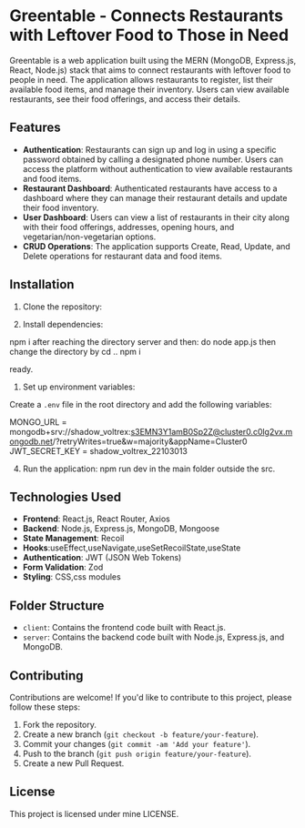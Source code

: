 
# Greentable - Connects Restaurants with Leftover Food to Those in Need

Greentable is a web application built using the MERN (MongoDB, Express.js, React, Node.js) stack that aims to connect restaurants with leftover food to people in need. The application allows restaurants to register, list their available food items, and manage their inventory. Users can view available restaurants, see their food offerings, and access their details.

## Features

- **Authentication**: Restaurants can sign up and log in using a specific password obtained by calling a designated phone number. Users can access the platform without authentication to view available restaurants and food items.
- **Restaurant Dashboard**: Authenticated restaurants have access to a dashboard where they can manage their restaurant details and update their food inventory.
- **User Dashboard**: Users can view a list of restaurants in their city along with their food offerings, addresses, opening hours, and vegetarian/non-vegetarian options.
- **CRUD Operations**: The application supports Create, Read, Update, and Delete operations for restaurant data and food items.

## Installation

1. Clone the repository:



2. Install dependencies:

npm i
after reaching the directory server
and then: do node app.js
then change the directory by
 cd ..
 npm i
 
 ready.

1. Set up environment variables:

Create a `.env` file in the root directory and add the following variables:

MONGO_URL = mongodb+srv://shadow_voltrex:s3EMN3Y1amB0Sp2Z@cluster0.c0lg2vx.mongodb.net/?retryWrites=true&w=majority&appName=Cluster0
JWT_SECRET_KEY = shadow_voltrex_22103013

4. Run the application: npm run dev in the main folder outside the src.


## Technologies Used

- **Frontend**: React.js, React Router, Axios
- **Backend**: Node.js, Express.js, MongoDB, Mongoose
- **State Management**: Recoil
- **Hooks**:useEffect,useNavigate,useSetRecoilState,useState
- **Authentication**: JWT (JSON Web Tokens)
- **Form Validation**: Zod
- **Styling**: CSS,css modules

## Folder Structure

- `client`: Contains the frontend code built with React.js.
- `server`: Contains the backend code built with Node.js, Express.js, and MongoDB.

## Contributing

Contributions are welcome! If you'd like to contribute to this project, please follow these steps:

1. Fork the repository.
2. Create a new branch (`git checkout -b feature/your-feature`).
3. Commit your changes (`git commit -am 'Add your feature'`).
4. Push to the branch (`git push origin feature/your-feature`).
5. Create a new Pull Request.

## License

This project is licensed under mine LICENSE.
